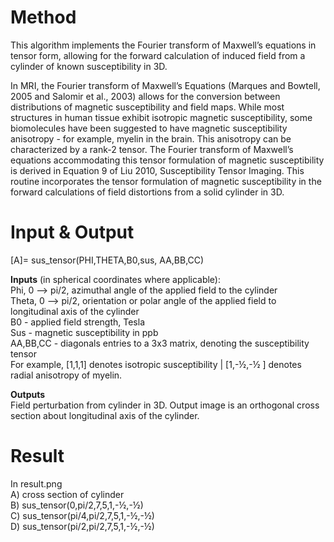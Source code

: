 # Method

This algorithm implements the Fourier transform of Maxwell’s equations in tensor form, allowing for the forward calculation of induced field from a cylinder of known susceptibility in 3D. 

In MRI, the Fourier transform of Maxwell’s Equations (Marques and Bowtell, 2005 and Salomir et al., 2003) allows for the conversion between distributions of magnetic susceptibility and field maps. While most structures in human tissue exhibit isotropic magnetic susceptibility, some biomolecules have been suggested to have magnetic susceptibility anisotropy - for example, myelin in the brain. This anisotropy can be characterized by a rank-2 tensor. The Fourier transform of Maxwell’s equations accommodating this tensor formulation of magnetic susceptibility is derived in Equation 9 of Liu 2010, Susceptibility Tensor Imaging. This routine incorporates the tensor formulation of magnetic susceptibility in the forward calculations of field distortions from a solid cylinder in 3D. 

# Input & Output 
[A]= sus_tensor(PHI,THETA,B0,sus, AA,BB,CC)

**Inputs** (in spherical coordinates where applicable):  
Phi, 0 --> pi/2, azimuthal angle of the applied field to the cylinder  
Theta, 0 --> pi/2, orientation or polar angle of the applied field to longitudinal axis of the cylinder  
B0 - applied field strength, Tesla  
Sus - magnetic susceptibility in ppb  
AA,BB,CC - diagonals entries to a 3x3 matrix, denoting the susceptibility tensor  
For example, [1,1,1] denotes isotropic susceptibility | [1,-½,-½ ] denotes radial anisotropy of myelin. 

**Outputs**  
Field perturbation from cylinder in 3D. Output image is an orthogonal cross section about longitudinal axis of the cylinder. 

# Result
In result.png  
A) cross section of cylinder  
B) sus_tensor(0,pi/2,7,5,1,-½,-½)  
C) sus_tensor(pi/4,pi/2,7,5,1,-½,-½)  
D) sus_tensor(pi/2,pi/2,7,5,1,-½,-½)
